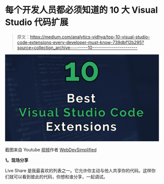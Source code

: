 # 每个开发人员都必须知道的 10 大 Visual Studio 代码扩展

> 原文：<https://medium.com/analytics-vidhya/top-10-visual-studio-code-extensions-every-developer-must-know-739dbf12b295?source=collection_archive---------10----------------------->

![](img/bcbe886ce88b84ec03f8baad7eaf1339.png)

截图来自 Youtube [视频](https://www.youtube.com/watch?v=XU57YBbSueM)作者 [WebDevSimplified](https://www.youtube.com/channel/UCFbNIlppjAuEX4znoulh0Cw)

**1。现场分享**

Live Share 是我最喜欢的列表之一。它允许你主动与他人共享你的代码。这样你们就可以看到彼此的代码，你想和谁分享，一起调试。